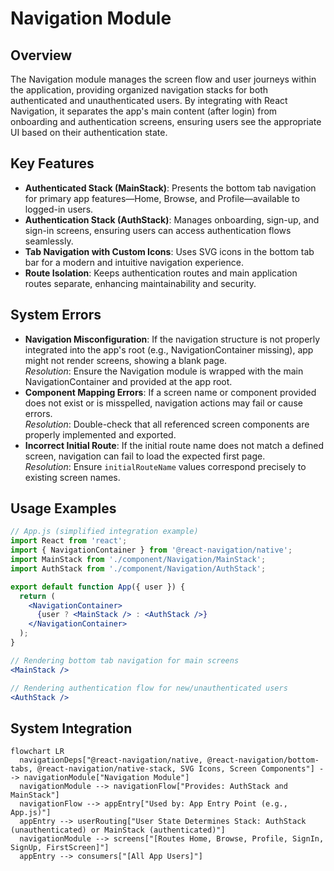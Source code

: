 # Navigation Module

## Overview
The Navigation module manages the screen flow and user journeys within the application, providing organized navigation stacks for both authenticated and unauthenticated users. By integrating with React Navigation, it separates the app's main content (after login) from onboarding and authentication screens, ensuring users see the appropriate UI based on their authentication state.

## Key Features
- **Authenticated Stack (MainStack)**: Presents the bottom tab navigation for primary app features—Home, Browse, and Profile—available to logged-in users.
- **Authentication Stack (AuthStack)**: Manages onboarding, sign-up, and sign-in screens, ensuring users can access authentication flows seamlessly.
- **Tab Navigation with Custom Icons**: Uses SVG icons in the bottom tab bar for a modern and intuitive navigation experience.
- **Route Isolation**: Keeps authentication routes and main application routes separate, enhancing maintainability and security.

## System Errors
- **Navigation Misconfiguration**: If the navigation structure is not properly integrated into the app's root (e.g., NavigationContainer missing), app might not render screens, showing a blank page.  
  _Resolution_: Ensure the Navigation module is wrapped with the main NavigationContainer and provided at the app root.
- **Component Mapping Errors**: If a screen name or component provided does not exist or is misspelled, navigation actions may fail or cause errors.  
   _Resolution_: Double-check that all referenced screen components are properly implemented and exported.
- **Incorrect Initial Route**: If the initial route name does not match a defined screen, navigation can fail to load the expected first page.  
   _Resolution_: Ensure `initialRouteName` values correspond precisely to existing screen names.

## Usage Examples

```jsx
// App.js (simplified integration example)
import React from 'react';
import { NavigationContainer } from '@react-navigation/native';
import MainStack from './component/Navigation/MainStack';
import AuthStack from './component/Navigation/AuthStack';

export default function App({ user }) {
  return (
    <NavigationContainer>
      {user ? <MainStack /> : <AuthStack />}
    </NavigationContainer>
  );
}
```

```jsx
// Rendering bottom tab navigation for main screens
<MainStack />
```

```jsx
// Rendering authentication flow for new/unauthenticated users
<AuthStack />
```

## System Integration

```mermaid
flowchart LR
  navigationDeps["@react-navigation/native, @react-navigation/bottom-tabs, @react-navigation/native-stack, SVG Icons, Screen Components"] --> navigationModule["Navigation Module"]
  navigationModule --> navigationFlow["Provides: AuthStack and MainStack"]
  navigationFlow --> appEntry["Used by: App Entry Point (e.g., App.js)"]
  appEntry --> userRouting["User State Determines Stack: AuthStack (unauthenticated) or MainStack (authenticated)"]
  navigationModule --> screens["[Routes Home, Browse, Profile, SignIn, SignUp, FirstScreen]"]
  appEntry --> consumers["[All App Users]"]
```
